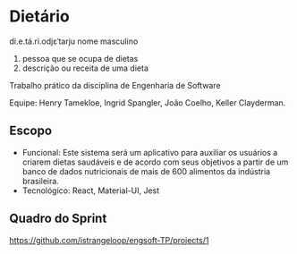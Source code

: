 # Dietário

di.e.tá.ri.odjɛˈtarju
nome masculino
1.	pessoa que se ocupa de dietas
2.	descrição ou receita de uma dieta

Trabalho prático da disciplina de Engenharia de Software

Equipe: Henry Tamekloe, Ingrid Spangler, João Coelho, Keller Clayderman.

## Escopo

- Funcional: Este sistema será um aplicativo para auxiliar os usuários a criarem dietas saudáveis e de acordo com seus objetivos a partir de um banco de dados nutricionais de mais de 600 alimentos da indústria brasileira.
- Tecnológico: React, Material-UI, Jest

## Quadro do Sprint

https://github.com/istrangeloop/engsoft-TP/projects/1
